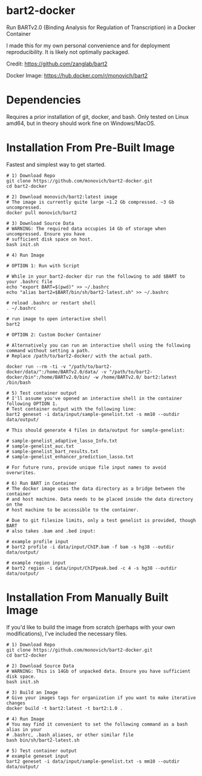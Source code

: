 # bart2-docker
Run BARTv2.0 (Binding Analysis for Regulation of Transcription) in a Docker Container

I made this for my own personal convenience and for deployment reproducibility. It is likely not
optimally packaged.

Credit:
https://github.com/zanglab/bart2

Docker Image:
https://hub.docker.com/r/monovich/bart2

# Dependencies
Requires a prior installation of git, docker, and bash. Only tested on Linux amd64, but in theory should work fine on Windows/MacOS.

# Installation From Pre-Built Image
Fastest and simplest way to get started.

```
# 1) Download Repo
git clone https://github.com/monovich/bart2-docker.git
cd bart2-docker

# 2) Download monovich/bart2:latest image
# The image is currently quite large ~1.2 Gb compressed. ~3 Gb uncompressed.
docker pull monovich/bart2

# 3) Download Source Data
# WARNING: The required data occupies 14 Gb of storage when uncompressed. Ensure you have 
# sufficient disk space on host.
bash init.sh

# 4) Run Image

# OPTION 1: Run with Script

# While in your bart2-docker dir run the following to add $BART to your .bashrc file
echo "export BART=$(pwd)" >> ~/.bashrc
echo "alias bart2=$BART/bin/sh/bart2-latest.sh" >> ~/.bashrc

# reload .bashrc or restart shell
. ~/.bashrc

# run image to open interactive shell
bart2

# OPTION 2: Custom Docker Container

# Alternatively you can run an interactive shell using the following command without setting a path.
# Replace /path/to/bart2-docker/ with the actual path.

docker run --rm -ti -v "/path/to/bart2-docker/data/":/home/BARTv2.0/data/ -v "/path/to/bart2-docker/bin":/home/BARTv2.0/bin/ -w /home/BARTv2.0/ bart2:latest /bin/bash

# 5) Test container output
# I'll assume you've opened an interactive shell in the container following OPTION 1. 
# Test container output with the following line:
bart2 geneset -i data/input/sample-genelist.txt -s mm10 --outdir data/output/

# This should generate 4 files in data/output for sample-genelist:

# sample-genelist_adaptive_lasso_Info.txt
# sample-genelist_auc.txt
# sample-genelist_bart_results.txt
# sample-genelist_enhancer_prediction_lasso.txt

# For future runs, provide unique file input names to avoid overwrites.

# 6) Run BART in Container
# The docker image uses the data directory as a bridge between the container 
# and host machine. Data needs to be placed inside the data directory on the 
# host machine to be accessible to the container.

# Due to git filesize limits, only a test genelist is provided, though BART
# also takes .bam and .bed input:

# example profile input
# bart2 profile -i data/input/ChIP.bam -f bam -s hg38 --outdir data/output/

# example region input
# bart2 region -i data/input/ChIPpeak.bed -c 4 -s hg38 --outdir data/output/
```

# Installation From Manually Built Image
If you'd like to build the image from scratch (perhaps with your own modifications), 
I've included the necessary files.

```
# 1) Download Repo
git clone https://github.com/monovich/bart2-docker.git
cd bart2-docker

# 2) Download Source Data
# WARNING: This is 14Gb of unpacked data. Ensure you have sufficient disk space.
bash init.sh

# 3) Build an Image
# Give your images tags for organization if you want to make iterative changes
docker build -t bart2:latest -t bart2:1.0 .

# 4) Run Image
# You may find it convenient to set the following command as a bash alias in your 
# .bashrc, .bash_aliases, or other similar file
bash bin/sh/bart2-latest.sh

# 5) Test container output
# example geneset input
bart2 geneset -i data/input/sample-genelist.txt -s mm10 --outdir data/output/
```
